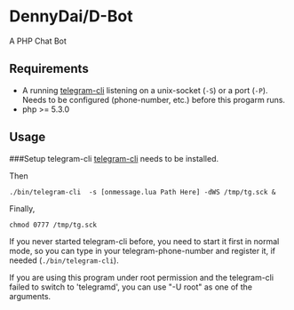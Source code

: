 DennyDai/D-Bot
==============================
A PHP Chat Bot

Requirements
------------
 - A running [telegram-cli](https://github.com/vysheng/tg/) listening on a unix-socket (`-S`) or a port (`-P`). Needs to be configured (phone-number, etc.) before this progarm runs.
 - php >= 5.3.0

Usage
-----

###Setup telegram-cli
[telegram-cli](https://github.com/vysheng/tg/) needs to be installed.

Then

    ./bin/telegram-cli  -s [onmessage.lua Path Here] -dWS /tmp/tg.sck &

Finally,

    chmod 0777 /tmp/tg.sck

If you never started telegram-cli before, you need to start it first in normal mode, so you can type in your telegram-phone-number and register it, if needed (`./bin/telegram-cli`).

If you are using this program under root permission and the telegram-cli failed to switch to 'telegramd', you can use "-U root" as one of the arguments.
